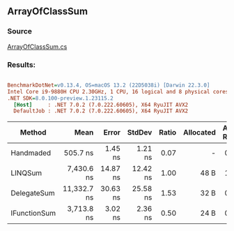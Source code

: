 ﻿## ArrayOfClassSum

### Source
[ArrayOfClassSum.cs](../../src/StructLinq.Benchmark/ArrayOfClassSum.cs)

### Results:
``` ini

BenchmarkDotNet=v0.13.4, OS=macOS 13.2 (22D5038i) [Darwin 22.3.0]
Intel Core i9-9880H CPU 2.30GHz, 1 CPU, 16 logical and 8 physical cores
.NET SDK=8.0.100-preview.1.23115.2
  [Host]     : .NET 7.0.2 (7.0.222.60605), X64 RyuJIT AVX2
  DefaultJob : .NET 7.0.2 (7.0.222.60605), X64 RyuJIT AVX2


```
|       Method |        Mean |    Error |   StdDev | Ratio | Allocated | Alloc Ratio |
|------------- |------------:|---------:|---------:|------:|----------:|------------:|
|    Handmaded |    505.7 ns |  1.45 ns |  1.21 ns |  0.07 |         - |        0.00 |
|      LINQSum |  7,430.6 ns | 14.87 ns | 12.42 ns |  1.00 |      48 B |        1.00 |
|  DelegateSum | 11,332.7 ns | 30.63 ns | 25.58 ns |  1.53 |      32 B |        0.67 |
| IFunctionSum |  3,713.8 ns |  3.02 ns |  2.36 ns |  0.50 |      24 B |        0.50 |
